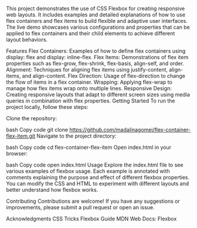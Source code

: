 This project demonstrates the use of CSS Flexbox for creating responsive web layouts. It includes examples and detailed explanations of how to use flex containers and flex items to build flexible and adaptive user interfaces. The live demo showcases various configurations and properties that can be applied to flex containers and their child elements to achieve different layout behaviors.


Features
Flex Containers: Examples of how to define flex containers using display: flex and display: inline-flex.
Flex Items: Demonstrations of flex item properties such as flex-grow, flex-shrink, flex-basis, align-self, and order.
Alignment: Techniques for aligning flex items using justify-content, align-items, and align-content.
Flex Direction: Usage of flex-direction to change the flow of items in a flex container.
Wrapping: Applying flex-wrap to manage how flex items wrap onto multiple lines.
Responsive Design: Creating responsive layouts that adapt to different screen sizes using media queries in combination with flex properties.
Getting Started
To run the project locally, follow these steps:

Clone the repository:

bash
Copy code
git clone https://github.com/madalinagomei/flex-container-flex-item.git
Navigate to the project directory:

bash
Copy code
cd flex-container-flex-item
Open index.html in your browser:

bash
Copy code
open index.html
Usage
Explore the index.html file to see various examples of flexbox usage. Each example is annotated with comments explaining the purpose and effect of different flexbox properties. You can modify the CSS and HTML to experiment with different layouts and better understand how flexbox works.

Contributing
Contributions are welcome! If you have any suggestions or improvements, please submit a pull request or open an issue.

Acknowledgments
CSS Tricks Flexbox Guide
MDN Web Docs: Flexbox
